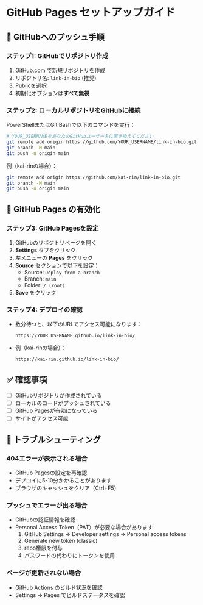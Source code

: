 # GitHub Pages セットアップガイド

## 🚀 GitHubへのプッシュ手順

### ステップ1: GitHubでリポジトリ作成
1. [GitHub.com](https://github.com/new) で新規リポジトリを作成
2. リポジトリ名: `link-in-bio` (推奨)
3. Publicを選択
4. 初期化オプションは**すべて無視**

### ステップ2: ローカルリポジトリをGitHubに接続

PowerShellまたはGit Bashで以下のコマンドを実行：

```bash
# YOUR_USERNAMEをあなたのGitHubユーザー名に置き換えてください
git remote add origin https://github.com/YOUR_USERNAME/link-in-bio.git
git branch -M main
git push -u origin main
```

例（kai-rinの場合）：
```bash
git remote add origin https://github.com/kai-rin/link-in-bio.git
git branch -M main
git push -u origin main
```

## 📄 GitHub Pages の有効化

### ステップ3: GitHub Pagesを設定

1. GitHubのリポジトリページを開く
2. **Settings** タブをクリック
3. 左メニューの **Pages** をクリック
4. **Source** セクションで以下を設定：
   - Source: `Deploy from a branch`
   - Branch: `main`
   - Folder: `/ (root)`
5. **Save** をクリック

### ステップ4: デプロイの確認

- 数分待つと、以下のURLでアクセス可能になります：
  ```
  https://YOUR_USERNAME.github.io/link-in-bio/
  ```

- 例（kai-rinの場合）：
  ```
  https://kai-rin.github.io/link-in-bio/
  ```

## ✅ 確認事項

- [ ] GitHubリポジトリが作成されている
- [ ] ローカルのコードがプッシュされている
- [ ] GitHub Pagesが有効になっている
- [ ] サイトがアクセス可能

## 🔧 トラブルシューティング

### 404エラーが表示される場合
- GitHub Pagesの設定を再確認
- デプロイに5-10分かかることがあります
- ブラウザのキャッシュをクリア（Ctrl+F5）

### プッシュでエラーが出る場合
- GitHubの認証情報を確認
- Personal Access Token（PAT）が必要な場合があります
  1. GitHub Settings → Developer settings → Personal access tokens
  2. Generate new token (classic)
  3. repo権限を付与
  4. パスワードの代わりにトークンを使用

### ページが更新されない場合
- GitHub Actions のビルド状況を確認
- Settings → Pages でビルドステータスを確認